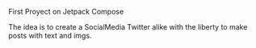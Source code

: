 First Proyect on Jetpack Compose

The idea is to create a SocialMedia Twitter alike with the liberty to make posts with text and imgs.
